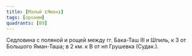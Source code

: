 ```yaml
---
title: [Малый ❮Яман❯]
tags: [ороним]
quadrants: [В9]
---
```


Седловина с поляной и рощей между гг. Бака-Таш III и Шпиль, к З от Большого
Яман-Таша; в 2 км. к В от нп Грушевка (Судак.).
